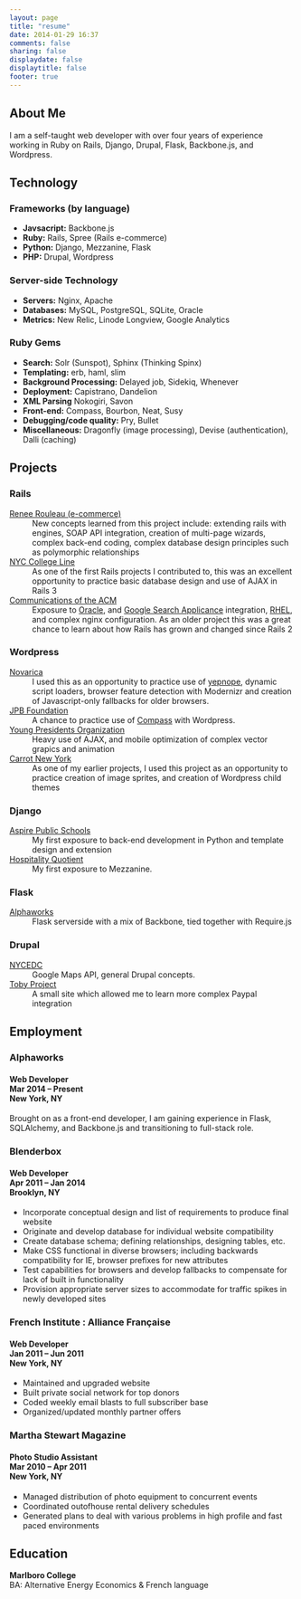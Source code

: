 ```yaml
---
layout: page
title: "resume"
date: 2014-01-29 16:37
comments: false
sharing: false
displaydate: false
displaytitle: false
footer: true
---
```


<section class="about section">
  <h2>About Me</h2>
  <p class="squat">I am a self-taught web developer with over four years of experience working in Ruby on Rails, Django, Drupal, Flask, Backbone.js, and Wordpress.</p>
</section>

<section class="technology section">
  <h2>Technology</h2>
  <h3>Frameworks (by language)</h3>

  <ul>
  <li><b>Javsacript:</b> Backbone.js</li>
  <li><b>Ruby:</b> Rails, Spree (Rails e-commerce)</li>
  <li><b>Python:</b> Django, Mezzanine, Flask</li>
  <li><b>PHP:</b> Drupal, Wordpress</li>
  </ul>

  <h3>Server-side Technology</h3>

  <ul>
  <li><b>Servers:</b> Nginx, Apache</li>
  <li><b>Databases:</b> MySQL, PostgreSQL, SQLite, Oracle</li>
  <li><b>Metrics:</b> New Relic, Linode Longview, Google Analytics</li>
  </ul>

  <h3>Ruby Gems</h3>

  <ul>
  <li><b>Search:</b> Solr (Sunspot), Sphinx (Thinking Spinx)</li>
  <li><b>Templating:</b> erb, haml, slim</li>
  <li><b>Background Processing:</b> Delayed job, Sidekiq, Whenever</li>
  <li><b>Deployment:</b> Capistrano, Dandelion</li>
  <li><b>XML Parsing</b> Nokogiri, Savon</li>
  <li><b>Front-end:</b> Compass, Bourbon, Neat, Susy</li>
  <li><b>Debugging/code quality:</b> Pry, Bullet</li>
  <li><b>Miscellaneous:</b> Dragonfly (image processing), Devise (authentication), Dalli (caching)</li>
  </ul>
</section>

<section class="projects section">
  <h2>Projects</h2>

  <h3>Rails</h3>
  <dl>
  <dt><a target="_blank" href="http://reneerouleau.com">Renee Rouleau (e-commerce)</a></dt>
  <dd>New concepts learned from this project include: extending rails with engines, SOAP API integration, creation of multi-page wizards, complex back-end coding, complex database design principles such as polymorphic relationships</dd>

  <dt><a target="_blank" href="http://nyccollegeline.com">NYC College Line</a></dt>
  <dd>As one of the first Rails projects I contributed to, this was an excellent opportunity to practice basic database design and use of AJAX in Rails 3</dd>

  <dt><a target="_blank" href="http://cacm.acm.org">Communications of the ACM</a></dt>
  <dd>Exposure to <a target="_blank" href="http://www.oracle.com/us/products/database/overview/index.html">Oracle</a>, and <a target="_blank" href="http://www.google.com/enterprise/search/products/gsa.html">Google Search Applicance</a> integration, <a target="_blank" href="http://www.redhat.com/products/enterprise-linux/">RHEL</a>, and complex nginx configuration. As an older project this was a great chance to learn about how Rails has grown and changed since Rails 2</dd>
  </dl>

  <h3>Wordpress</h3>
  <dl>
  <dt><a target="_blank" href="http://novarica.com">Novarica</a></dt>
  <dd>I used this as an opportunity to practice use of <a target="_blank" href="http://yepnopejs.com/">yepnope</a>, dynamic script loaders, browser feature detection with Modernizr and creation of Javascript-only fallbacks for older browsers.</dd>

  <dt><a target="_blank" href="http://jpbfoundation.org">JPB Foundation</a></dt>
  <dd>A chance to practice use of <a target="_blank" href="http://compass-style.org/">Compass</a> with Wordpress.</dd>

  <dt><a target="_blank" href="http://ypo.org">Young Presidents Organization</a></dt>
  <dd>Heavy use of AJAX, and mobile optimization of complex vector grapics and animation</dd> 

  <dt><a target="_blank" href="http://carrotnewyork.com">Carrot New York</a></dt>
  <dd>As one of my earlier projects, I used this project as an opportunity to practice creation of image sprites, and creation of Wordpress child themes</dd>
  </dl>

  <h3>Django</h3>
  <dl>
  <dt><a target="_blank" href="http://aspirepublicschools.org/">Aspire Public Schools</a></dt>
  <dd>My first exposure to back-end development in Python and template design and extension</dd> 

  <dt><a target="_blank" href="http://hospitalityq.com/">Hospitality Quotient</a></dt>
  <dd>My first exposure to Mezzanine.</dd> 
  </dl>
  
  
  <h3>Flask</h3>
  <dl>
  <dt><a target="_blank" href="http://alphaworks.net/">Alphaworks</a></dt>
  <dd>Flask serverside with a mix of Backbone, tied together with Require.js</dd> 	 
  </dl>

  <h3>Drupal</h3>
  <dl>
  <dt><a target="_blank" href="http://nycedc.com">NYCEDC</a></dt>
  <dd>Google Maps API, general Drupal concepts.</dd>

  <dt><a target="_blank" href="http://tobyproject.org">Toby Project</a></dt>
  <dd>A small site which allowed me to learn more complex Paypal integration</dd>
  </dl>
</section>

<section class="employment section">
  <h2>Employment</h2>
  
  <h3>Alphaworks</h3>
  <h4>Web Developer<br />
  Mar 2014 – Present<br />
  New York, NY</h4>
  <p>Brought on as a front-end developer, I am gaining experience in Flask, SQLAlchemy, and Backbone.js and transitioning to full-stack role.</p>

  <h3>Blenderbox</h3>
  <h4>Web Developer<br />
  Apr 2011 – Jan 2014<br />
  Brooklyn, NY</h4>

  <ul>
  <li>Incorporate conceptual design and list of requirements to produce final website</li>
  <li>Originate and develop database for individual website compatibility</li>
  <li>Create database schema; defining relationships, designing tables, etc.</li>
  <li>Make CSS functional in diverse browsers; including backwards compatibility for IE, browser prefixes for new attributes</li>
  <li>Test capabilities for browsers and develop fallbacks to compensate for lack of built in functionality</li>
  <li>Provision appropriate server sizes to accommodate for traffic spikes in newly developed sites</li>
  </ul>

  <h3>French Institute : Alliance Française</h3>
  <h4>Web Developer <br />
  Jan 2011 – Jun 2011 <br />
  New York, NY</h4>

  <ul>
  <li>Maintained and upgraded website</li>
  <li>Built private social network for top donors</li>
  <li>Coded weekly email blasts to full subscriber base</li>
  <li>Organized/updated monthly partner offers</li>
  </ul>

  <h3>Martha Stewart Magazine</h3>
  <h4>Photo Studio Assistant<br />
  Mar 2010 – Apr 2011 <br />
  New York, NY</h4>

  <ul>
  <li>Managed distribution of photo equipment to concurrent events</li>
  <li>Coordinated out­of­house rental delivery schedules</li>
  <li>Generated plans to deal with various problems in high profile and fast paced environments</li>
  </ul>
</section>

<section class="education section">
  <h2>Education</h2>
  <p><b>Marlboro College</b> <br />
  BA: Alternative Energy Economics &amp; French language</p>
</section>


